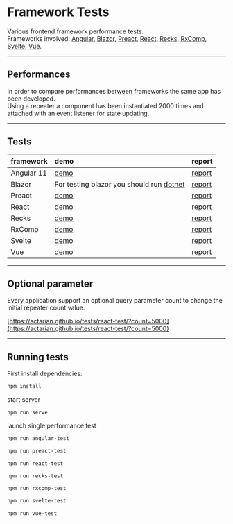 # Framework Tests

Various frontend framework performance tests.  
Frameworks involved: 
[Angular](https://angular.io/), 
[Blazor](https://dotnet.microsoft.com/apps/aspnet/web-apps/blazor), 
[Preact](https://preactjs.com/), 
[React](https://it.reactjs.org/), 
[Recks](https://recks.gitbook.io/recks/), 
[RxComp](https://github.com/actarian/rxcomp), 
[Svelte](https://svelte.dev/), 
[Vue](https://vuejs.org/). 
___


## Performances
In order to compare performances between frameworks the same app has been developed.  
Using a repeater a component has been instantiated 2000 times and attached with an event listener for state updating.  
___


## Tests

 framework   | demo                                                                                         | report   
:------------|:---------------------------------------------------------------------------------------------|:------------------------------------------------------------|
Angular 11   | [demo](https://actarian.github.io/tests/angular-test/)                                       | [report](https://actarian.github.io/tests/reports/angular-test.html) 
Blazor       | For testing blazor you should run [dotnet](https://github.com/actarian/tests/blazor-test/)   | [report](https://actarian.github.io/tests/reports/blazor-test.html)  
Preact       | [demo](https://actarian.github.io/tests/preact-test/)                                        | [report](https://actarian.github.io/tests/reports/preact-test.html) 
React        | [demo](https://actarian.github.io/tests/react-test/)                                         | [report](https://actarian.github.io/tests/reports/react-test.html)
Recks        | [demo](https://actarian.github.io/tests/recks-test/)                                         | [report](https://actarian.github.io/tests/reports/recks-test.html) 
RxComp       | [demo](https://actarian.github.io/tests/rxcomp-test/)                                        | [report](https://actarian.github.io/tests/reports/rxcomp-test.html) 
Svelte       | [demo](https://actarian.github.io/tests/svelte-test/)                                        | [report](https://actarian.github.io/tests/reports/svelte-test.html) 
Vue          | [demo](https://actarian.github.io/tests/vue-test/)                                           | [report](https://actarian.github.io/tests/reports/vue-test.html) 
___

## Optional parameter
Every application support an optional query parameter count to change the initial repeater count value.

[https://actarian.github.io/tests/react-test/?count=5000](https://actarian.github.io/tests/react-test/?count=5000)

___
<!--
 framework   | demo
:------------|:----------------------------------------------------------------------------------------------|
Angular      | [Angular 11](https://actarian.github.io/tests/angular-test/) 
Blazor       | For testing blazor you should run [dotnet](https://github.com/actarian/tests/blazor-test/) 
Preact       | [Preact](https://actarian.github.io/tests/preact-test/) 
React        | [React](https://actarian.github.io/tests/react-test/) 
Recks        | [Recks](https://actarian.github.io/tests/recks-test/) 
RxComp       | [RxComp](https://actarian.github.io/tests/rxcomp-test/) 
Svelte       | [Svelte](https://actarian.github.io/tests/svelte-test/) 
Vue          | [Vue](https://actarian.github.io/tests/vue-test/) 
___
-->

<!--
## Reports

 framework   | report
:------------|:----------------------------------------------------------------------------------------------|
Angular      | [Angular 11](https://actarian.github.io/tests/reports/angular-test.html) 
Blazor       | [Blazor](https://actarian.github.io/tests/reports/blazor-test.html) 
Preact       | [Preact](https://actarian.github.io/tests/reports/preact-test.html) 
React        | [React](https://actarian.github.io/tests/reports/react-test.html) 
Recks        | [Recks](https://actarian.github.io/tests/reports/recks-test.html) 
RxComp       | [RxComp](https://actarian.github.io/tests/reports/rxcomp-test.html) 
Svelte       | [Svelte](https://actarian.github.io/tests/reports/svelte-test.html) 
Vue          | [Vue](https://actarian.github.io/tests/reports/vue-test.html) 
___
-->

## Running tests  
  
First install dependencies:

```sh
npm install
```

start server

```sh
npm run serve
```

launch single performance test

```sh
npm run angular-test
```

```sh
npm run preact-test
```

```sh
npm run react-test
```

```sh
npm run recks-test
```

```sh
npm run rxcomp-test
```

```sh
npm run svelte-test
```

```sh
npm run vue-test
```

